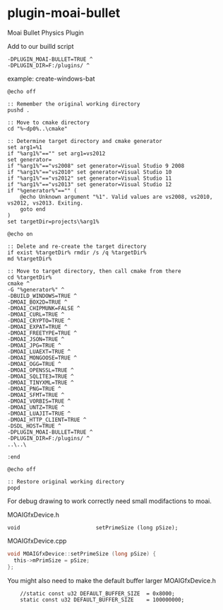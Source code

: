 # plugin-moai-bullet
Moai Bullet Physics Plugin


Add to our builld script
```
-DPLUGIN_MOAI-BULLET=TRUE ^
-DPLUGIN_DIR=F:/plugins/ ^
```

example: create-windows-bat

```
@echo off

:: Remember the original working directory
pushd .

:: Move to cmake directory
cd "%~dp0%..\cmake"

:: Determine target directory and cmake generator
set arg1=%1
if "%arg1%"=="" set arg1=vs2012
set generator=
if "%arg1%"=="vs2008" set generator=Visual Studio 9 2008
if "%arg1%"=="vs2010" set generator=Visual Studio 10
if "%arg1%"=="vs2012" set generator=Visual Studio 11
if "%arg1%"=="vs2013" set generator=Visual Studio 12
if "%generator%"=="" (
	@echo Unknown argument "%1". Valid values are vs2008, vs2010, vs2012, vs2013. Exiting.
	goto end
)
set targetDir=projects\%arg1%

@echo on

:: Delete and re-create the target directory
if exist %targetDir% rmdir /s /q %targetDir%
md %targetDir%

:: Move to target directory, then call cmake from there
cd %targetDir%
cmake ^
-G "%generator%" ^
-DBUILD_WINDOWS=TRUE ^
-DMOAI_BOX2D=TRUE ^
-DMOAI_CHIPMUNK=FALSE ^
-DMOAI_CURL=TRUE ^
-DMOAI_CRYPTO=TRUE ^
-DMOAI_EXPAT=TRUE ^
-DMOAI_FREETYPE=TRUE ^
-DMOAI_JSON=TRUE ^
-DMOAI_JPG=TRUE ^
-DMOAI_LUAEXT=TRUE ^
-DMOAI_MONGOOSE=TRUE ^
-DMOAI_OGG=TRUE ^
-DMOAI_OPENSSL=TRUE ^
-DMOAI_SQLITE3=TRUE ^
-DMOAI_TINYXML=TRUE ^
-DMOAI_PNG=TRUE ^
-DMOAI_SFMT=TRUE ^
-DMOAI_VORBIS=TRUE ^
-DMOAI_UNTZ=TRUE ^
-DMOAI_LUAJIT=TRUE ^
-DMOAI_HTTP_CLIENT=TRUE ^
-DSDL_HOST=TRUE ^
-DPLUGIN_MOAI-BULLET=TRUE ^
-DPLUGIN_DIR=F:/plugins/ ^
..\..\

:end

@echo off

:: Restore original working directory
popd
```


For debug drawing to work correctly need small modifactions to moai.

MOAIGfxDevice.h
```
void						setPrimeSize (long pSize);
```

MOAIGfxDevice.cpp     
```C
void MOAIGfxDevice::setPrimeSize (long pSize) {     
  this->mPrimSize = pSize;         
}; 
```

You might also need to make the default buffer larger
MOAIGfxDevice.h
```
	//static const u32 DEFAULT_BUFFER_SIZE	= 0x8000;
	static const u32 DEFAULT_BUFFER_SIZE	= 100000000;
```  
